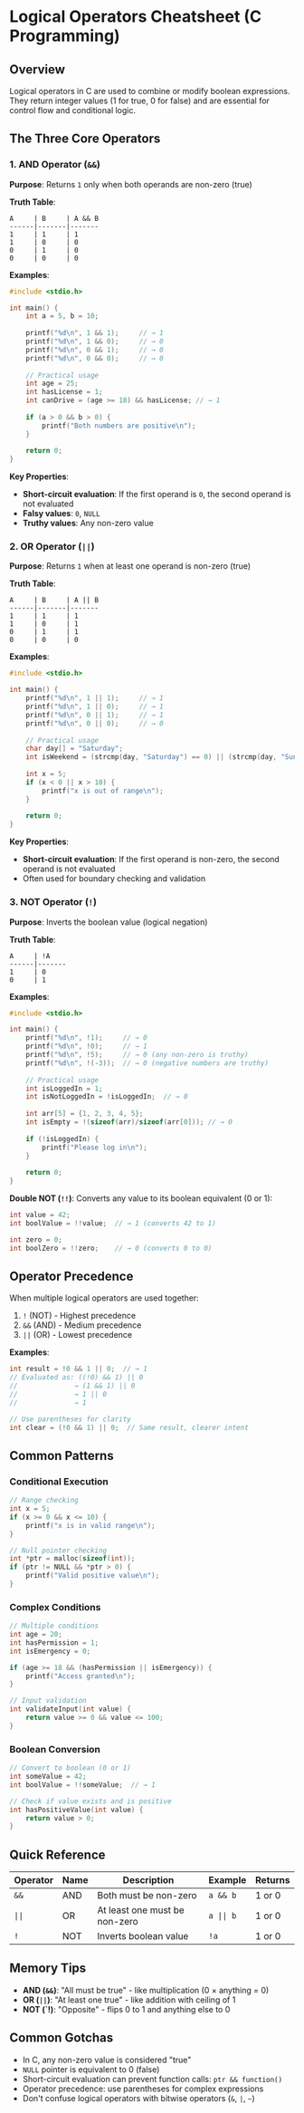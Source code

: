 # Logical Operators Cheatsheet (C Programming)

## Overview
Logical operators in C are used to combine or modify boolean expressions. They return integer values (1 for true, 0 for false) and are essential for control flow and conditional logic.

## The Three Core Operators

### 1. AND Operator (`&&`)
**Purpose**: Returns `1` only when both operands are non-zero (true)

**Truth Table**:
```
A     | B     | A && B
------|-------|-------
1     | 1     | 1
1     | 0     | 0
0     | 1     | 0
0     | 0     | 0
```

**Examples**:
```c
#include <stdio.h>

int main() {
    int a = 5, b = 10;
    
    printf("%d\n", 1 && 1);     // → 1
    printf("%d\n", 1 && 0);     // → 0
    printf("%d\n", 0 && 1);     // → 0
    printf("%d\n", 0 && 0);     // → 0
    
    // Practical usage
    int age = 25;
    int hasLicense = 1;
    int canDrive = (age >= 18) && hasLicense; // → 1
    
    if (a > 0 && b > 0) {
        printf("Both numbers are positive\n");
    }
    
    return 0;
}
```

**Key Properties**:
- **Short-circuit evaluation**: If the first operand is `0`, the second operand is not evaluated
- **Falsy values**: `0`, `NULL`
- **Truthy values**: Any non-zero value

### 2. OR Operator (`||`)
**Purpose**: Returns `1` when at least one operand is non-zero (true)

**Truth Table**:
```
A     | B     | A || B
------|-------|-------
1     | 1     | 1
1     | 0     | 1
0     | 1     | 1
0     | 0     | 0
```

**Examples**:
```c
#include <stdio.h>

int main() {
    printf("%d\n", 1 || 1);     // → 1
    printf("%d\n", 1 || 0);     // → 1
    printf("%d\n", 0 || 1);     // → 1
    printf("%d\n", 0 || 0);     // → 0
    
    // Practical usage
    char day[] = "Saturday";
    int isWeekend = (strcmp(day, "Saturday") == 0) || (strcmp(day, "Sunday") == 0);
    
    int x = 5;
    if (x < 0 || x > 10) {
        printf("x is out of range\n");
    }
    
    return 0;
}
```

**Key Properties**:
- **Short-circuit evaluation**: If the first operand is non-zero, the second operand is not evaluated
- Often used for boundary checking and validation

### 3. NOT Operator (`!`)
**Purpose**: Inverts the boolean value (logical negation)

**Truth Table**:
```
A     | !A
------|-------
1     | 0
0     | 1
```

**Examples**:
```c
#include <stdio.h>

int main() {
    printf("%d\n", !1);     // → 0
    printf("%d\n", !0);     // → 1
    printf("%d\n", !5);     // → 0 (any non-zero is truthy)
    printf("%d\n", !(-3));  // → 0 (negative numbers are truthy)
    
    // Practical usage
    int isLoggedIn = 1;
    int isNotLoggedIn = !isLoggedIn;  // → 0
    
    int arr[5] = {1, 2, 3, 4, 5};
    int isEmpty = !(sizeof(arr)/sizeof(arr[0])); // → 0
    
    if (!isLoggedIn) {
        printf("Please log in\n");
    }
    
    return 0;
}
```

**Double NOT (`!!`)**:
Converts any value to its boolean equivalent (0 or 1):
```c
int value = 42;
int boolValue = !!value;  // → 1 (converts 42 to 1)

int zero = 0;
int boolZero = !!zero;    // → 0 (converts 0 to 0)
```

## Operator Precedence
When multiple logical operators are used together:

1. `!` (NOT) - Highest precedence
2. `&&` (AND) - Medium precedence  
3. `||` (OR) - Lowest precedence

**Examples**:
```c
int result = !0 && 1 || 0;  // → 1
// Evaluated as: ((!0) && 1) || 0
//              → (1 && 1) || 0
//              → 1 || 0
//              → 1

// Use parentheses for clarity
int clear = (!0 && 1) || 0;  // Same result, clearer intent
```

## Common Patterns

### Conditional Execution
```c
// Range checking
int x = 5;
if (x >= 0 && x <= 10) {
    printf("x is in valid range\n");
}

// Null pointer checking
int *ptr = malloc(sizeof(int));
if (ptr != NULL && *ptr > 0) {
    printf("Valid positive value\n");
}
```

### Complex Conditions
```c
// Multiple conditions
int age = 20;
int hasPermission = 1;
int isEmergency = 0;

if (age >= 18 && (hasPermission || isEmergency)) {
    printf("Access granted\n");
}

// Input validation
int validateInput(int value) {
    return value >= 0 && value <= 100;
}
```

### Boolean Conversion
```c
// Convert to boolean (0 or 1)
int someValue = 42;
int boolValue = !!someValue;  // → 1

// Check if value exists and is positive
int hasPositiveValue(int value) {
    return value > 0;
}
```

## Quick Reference

| Operator | Name | Description | Example | Returns |
|----------|------|-------------|---------|---------|
| `&&` | AND | Both must be non-zero | `a && b` | 1 or 0 |
| `\|\|` | OR | At least one must be non-zero | `a \|\| b` | 1 or 0 |
| `!` | NOT | Inverts boolean value | `!a` | 1 or 0 |

## Memory Tips
- **AND (`&&`)**: "All must be true" - like multiplication (0 × anything = 0)
- **OR (`||`)**: "At least one true" - like addition with ceiling of 1
- **NOT (`!)**: "Opposite" - flips 0 to 1 and anything else to 0

## Common Gotchas
- In C, any non-zero value is considered "true"
- `NULL` pointer is equivalent to 0 (false)
- Short-circuit evaluation can prevent function calls: `ptr && function()`
- Operator precedence: use parentheses for complex expressions
- Don't confuse logical operators with bitwise operators (`&`, `|`, `~`)